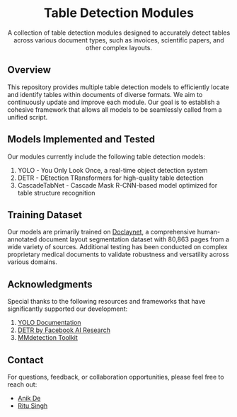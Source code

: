 <h1 align="center"> Table Detection Modules</h1> 
<p align="center">A collection of table detection modules designed to accurately detect tables across various document types, such as invoices, scientific papers, and other complex layouts.</p>


## Overview
This repository provides multiple table detection models to efficiently locate and identify tables within documents of diverse formats. We aim to continuously update and improve each module. Our goal is to establish a cohesive framework that allows all models to be seamlessly called from a unified script.


## Models Implemented and Tested
Our modules currently include the following table detection models:
1. YOLO - You Only Look Once, a real-time object detection system
2. DETR - DEtection TRansformers for high-quality table detection
3. CascadeTabNet - Cascade Mask R-CNN-based model optimized for table structure recognition

## Training Dataset
Our models are primarily trained on [Doclaynet](https://github.com/DS4SD/DocLayNet), a comprehensive human-annotated document layout segmentation dataset with 80,863 pages from a wide variety of sources. Additional testing has been conducted on complex proprietary medical documents to validate robustness and versatility across various domains.

## Acknowledgments
Special thanks to the following resources and frameworks that have significantly supported our development:
1. [YOLO Documentation](https://docs.ultralytics.com/models/yolov8/)
2. [DETR by Facebook AI Research](https://github.com/facebookresearch/detr)
3. [MMdetection Toolkit](https://mmdetection.readthedocs.io/en/latest/get_started.html)

## Contact
For questions, feedback, or collaboration opportunities, please feel free to reach out:
- [Anik De](mailto:anekde@gmail.com)
- [Ritu Singh](mailto:m23cse017@iitj.ac.in)
